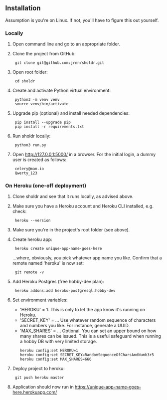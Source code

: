 Installation
------------
Assumption is you're on Linux. If not, you'll have to figure this out yourself.

### Locally
1. Open command line and go to an appropriate folder.
2. Clone the project from GitHub:

        git clone git@github.com:jrnn/sholdr.git

3. Open root folder:

        cd sholdr
4. Create and activate Python virtual environment:

        python3 -m venv venv
        source venv/bin/activate

5. Upgrade pip (optional) and install needed dependencies:

        pip install --upgrade pip
        pip install -r requirements.txt

6. Run sholdr locally:

        python3 run.py

7. Open http://127.0.0.1:5000/ in a browser. For the initial login, a dummy user
   is created as follows:

        celery@man.io
        Qwerty_123

### On Heroku (one-off deployment)
1. Clone sholdr and see that it runs locally, as advised above.
2. Make sure you have a Heroku account and Heroku CLI installed, e.g. check:

        heroku --version

3. Make sure you're in the project's root folder (see above).
4. Create heroku app:

        heroku create unique-app-name-goes-here

   ...where, obviously, you pick whatever app name you like. Confirm that a
   remote named 'heroku' is now set:

        git remote -v

5. Add Heroku Postgres (free hobby-dev plan):

        heroku addons:add heroku-postgresql:hobby-dev

6. Set environment variables:
   - 'HEROKU' = 1. This is only to let the app know it's running on Heroku.
   - 'SECRET_KEY' = ... Use whatever random sequence of characters and numbers
     you like. For instance, generate a UUID.
   - 'MAX_SHARES' = ... Optional. You can set an upper bound on how many shares
     can be issued. This is a useful safeguard when running a hobby DB with very
     limited storage.
        ```
        heroku config:set HEROKU=1
        heroku config:set SECRET_KEY=RandomSequenceOfCharsAndNumb3r5
        heroku config:set MAX_SHARES=666
        ```
7. Deploy project to heroku:

        git push heroku master

8. Application should now run in https://unique-app-name-goes-here.herokuapp.com/
